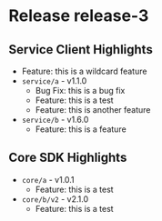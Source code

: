 # Release release-3
## Service Client Highlights
* Feature: this is a wildcard feature
* `service/a` - v1.1.0
  * Bug Fix: this is a bug fix
  * Feature: this is a test
  * Feature: this is another feature
* `service/b` - v1.6.0
  * Feature: this is a feature
## Core SDK Highlights
* `core/a` - v1.0.1
  * Feature: this is a test
* `core/b/v2` - v2.1.0
  * Feature: this is a test
